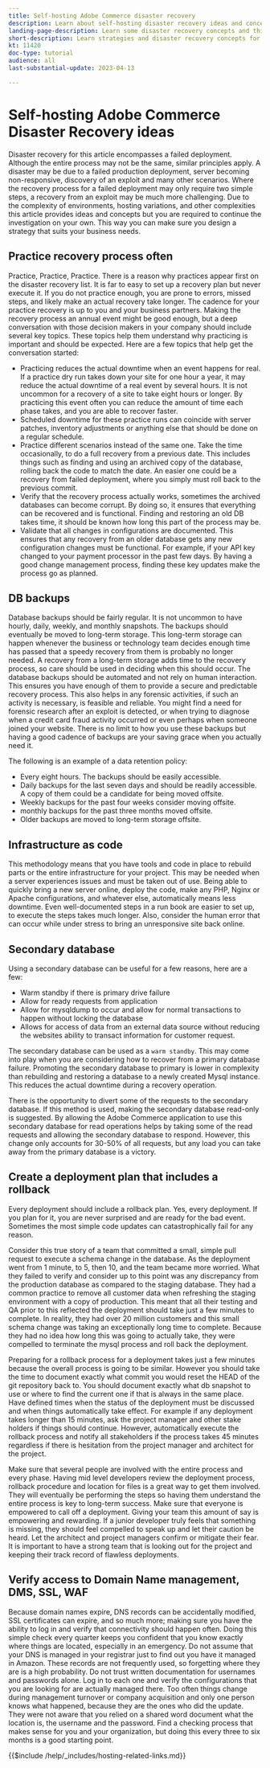 ```yaml
---
title: Self-hosting Adobe Commerce disaster recovery
description: Learn about self-hosting disaster recovery ideas and concepts and best practices to consider.
landing-page-description: Learn some disaster recovery concepts and things to consider when hosting Adobe Commerce on your own.
short-description: Learn strategies and disaster recovery concepts for hosting Adobe Commerce yourself.
kt: 11420
doc-type: tutorial
audience: all
last-substantial-update: 2023-04-13

---
```


# Self-hosting Adobe Commerce Disaster Recovery ideas

Disaster recovery for this article encompasses a failed deployment. Although the entire process may not be the same, similar principles apply. A disaster may be due to a failed production deployment, server becoming non-responsive, discovery of an exploit and many other scenarios. Where the recovery process for a failed deployment may only require two simple steps, a recovery from an exploit may be much more challenging. Due to the complexity of environments, hosting variations, and other complexities this article provides ideas and concepts but you are required to continue the investigation on your own. This way you can make sure you design a strategy that suits your business needs.

## Practice recovery process often

Practice, Practice, Practice. There is a reason why practices appear first on the disaster recovery list. It is far to easy to set up a recovery plan but never execute it. If you do not practice enough, you are prone to errors, missed steps, and likely make an actual recovery take longer. The cadence for your practice recovery is up to you and your business partners. Making the recovery process an annual event might be good enough, but a deep conversation with those decision makers in your company should include several key topics. These topics help them understand why practicing is important and should be expected. Here are a few topics that help get the conversation started:

* Practicing reduces the actual downtime when an event happens for real. If a practice dry run takes down your site for one hour a year, it may reduce the actual downtime of a real event by several hours. It is not uncommon for a recovery of a site to take eight hours or longer. By practicing this event often you can reduce the amount of time each phase takes, and you are able to recover faster.
* Scheduled downtime for these practice runs can coincide with server patches, inventory adjustments or anything else that should be done on a regular schedule.
* Practice different scenarios instead of the same one. Take the time occasionally, to do a full recovery from a previous date. This includes things such as finding and using an archived copy of the database, rolling back the code to match the date. An easier one could be a recovery from failed deployment, where you simply must roll back to the previous commit.
* Verify that the recovery process actually works, sometimes the archived databases can become corrupt. By doing so, it ensures that everything can be recovered and is functional. Finding and restoring an old DB takes time, it should be known how long this part of the process may be.
* Validate that all changes in configurations are documented. This ensures that any recovery from an older database gets any new configuration changes must be functional. For example, if your API key changed to your payment processor in the past few days. By having a good change management process, finding these key updates make the process go as planned.

## DB backups

Database backups should be fairly regular. It is not uncommon to have hourly, daily, weekly, and monthly snapshots. The backups should eventually be moved to long-term storage. This long-term storage can happen whenever the business or technology team decides enough time has passed that a speedy recovery from them is probably no longer needed. A recovery from a long-term storage adds time to the recovery process, so care should be used in deciding when this should occur. The database backups should be automated and not rely on human interaction. This ensures you have enough of them to provide a secure and predictable recovery process. This also helps in any forensic activities, if such an activity is necessary, is feasible and reliable. You might find a need for forensic research after an exploit is detected, or when trying to diagnose when a credit card fraud activity occurred or even perhaps when someone joined your website. There is no limit to how you use these backups but having a good cadence of backups are your saving grace when you actually need it.

The following is an example of a data retention policy:

* Every eight hours. The backups should be easily accessible.
* Daily backups for the last seven days and should be readily accessible. A copy of them could be a candidate for being moved offsite.
* Weekly backups for the past four weeks consider moving offsite.
* monthly backups for the past three months moved offsite.
* Older backups are moved to long-term storage offsite.

## Infrastructure as code

This methodology means that you have tools and code in place to rebuild parts or the entire infrastructure for your project. This may be needed when a server experiences issues and must be taken out of use. Being able to quickly bring a new server online, deploy the code, make any PHP, Nginx or Apache configurations, and whatever else, automatically means less downtime. Even well-documented steps in a run book are easier to set up, to execute the steps takes much longer. Also, consider the human error that can occur while under stress to bring an unresponsive site back online. 

## Secondary database 

Using a secondary database can be useful for a few reasons, here are a few:

* Warm standby if there is primary drive failure
* Allow for ready requests from application
* Allow for mysqldump to occur and allow for normal transactions to happen without locking the database
* Allows for access of data from an external data source without reducing the websites ability to transact information for customer request.

The secondary database can be used as a `warm standby`. This may come into play when you are considering how to recover from a primary database failure. Promoting the secondary database to primary is lower in complexity than rebuilding and restoring a database to a newly created Mysql instance. This reduces the actual downtime during a recovery operation.

 There is the opportunity to divert some of the requests to the secondary database. If this method is used, making the secondary database read-only is suggested. By allowing the Adobe Commerce application to use this secondary database for read operations helps by taking some of the read requests and allowing the secondary database to respond. However, this change only accounts for 30-50% of all requests, but any load you can take away from the primary database is a victory. 

## Create a deployment plan that includes a rollback

Every deployment should include a rollback plan. Yes, every deployment. If you plan for it, you are never surprised and are ready for the bad event. Sometimes the most simple code updates can catastrophically fail for any reason.

Consider this true story of a team that committed a small, simple pull request to execute a schema change in the database. As the deployment went from 1 minute, to 5, then 10, and the team became more worried. What they failed to verify and consider up to this point was any discrepancy from the production database as compared to the staging database. They had a common practice to remove all customer data when refreshing the staging environment with a copy of production. This meant that all their testing and QA prior to this reflected the deployment should take just a few minutes to complete. In reality, they had over 20 million customers and this small schema change was taking an exceptionally long time to complete. Because they had no idea how long this was going to actually take, they were compelled to terminate the mysql process and roll back the deployment. 

Preparing for a rollback process for a deployment takes just a few minutes because the overall process is going to be similar. However you should take the time to document exactly what commit you would reset the HEAD of the git repository back to. You should document exactly what db snapshot to use or where to find the current one if that is always in the same place. Have defined times when the status of the deployment must be discussed and when things automatically take effect. For example if any deployment takes longer than 15 minutes, ask the project manager and other stake holders if things should continue. However, automatically execute the rollback process and notify all stakeholders if the process takes 45 minutes regardless if there is hesitation from the project manager and architect for the project.

Make sure that several people are involved with the entire process and every phase. Having mid level developers review the deployment process, rollback procedure and location for files is a great way to get them involved. They will eventually be performing the steps so having them understand the entire process is key to long-term success. Make sure that everyone is empowered to call off a deployment. Giving your team this amount of say is empowering and rewarding. If a junior developer truly feels that something is missing, they should feel compelled to speak up and let their caution be heard. Let the architect and project managers confirm or mitigate their fear. It is important to have a strong team that is looking out for the project and keeping their track record of flawless deployments.

## Verify access to Domain Name management, DMS, SSL, WAF 

Because domain names expire, DNS records can be accidentally modified, SSL certificates can expire, and so much more; making sure you have the ability to log in and verify that connectivity should happen often. Doing this simple check every quarter keeps you confident that you know exactly where things are located, especially in an emergency. Do not assume that your DNS is managed in your registrar just to find out you have it managed in Amazon. These records are not frequently used, so forgetting where they are is a high probability. Do not trust written documentation for usernames and passwords alone. Log in to each one and verify the configurations that you are looking for are actually managed there. Too often things change during management turnover or company acquisition and only one person knows what happened, because they are the ones who did the update. They were not aware that you relied on a shared word document what the location is, the username and the password. Find a checking process that makes sense for you and your organization, but doing this every three to six months is a good starting point.

{{$include /help/_includes/hosting-related-links.md}}
